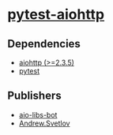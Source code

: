 # [pytest-aiohttp](https://pypi.org/project/pytest-aiohttp)

## Dependencies
- [aiohttp (>=2.3.5)](packages/a/aiohttp.md)
- [pytest](packages/p/pytest.md)



## Publishers
- [aio-libs-bot](https://pypi.org/user/aio-libs-bot)
- [Andrew.Svetlov](https://pypi.org/user/Andrew.Svetlov)

